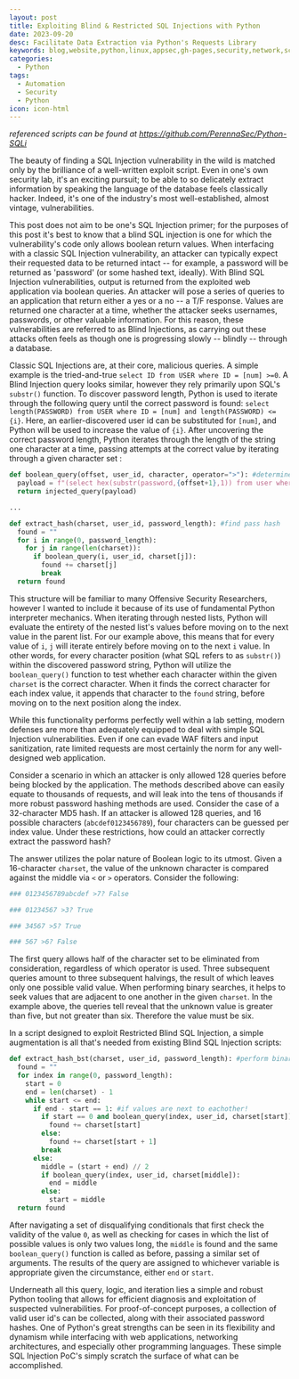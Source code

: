 ```yaml
---
layout: post
title: Exploiting Blind & Restricted SQL Injections with Python
date: 2023-09-20
desc: Facilitate Data Extraction via Python's Requests Library
keywords: blog,website,python,linux,appsec,gh-pages,security,network,scripting,PerennaSec,automation
categories:
  - Python
tags:
  - Automation
  - Security
  - Python
icon: icon-html
---
```

*referenced scripts can be found at https://github.com/PerennaSec/Python-SQLi*

The beauty of finding a SQL Injection vulnerability in the wild is matched only by the brilliance of a well-written exploit script. Even in one's own security lab, it's an exciting pursuit; to be able to so delicately extract information by speaking the language of the database feels classically hacker. Indeed, it's one of the industry's most well-established, almost vintage, vulnerabilities. 

This post does not aim to be one's SQL Injection primer; for the purposes of this post it's best to know that a blind SQL injection is one for which the vulnerability's code only allows boolean return values. When interfacing with a classic SQL Injection vulnerability, an attacker can typically expect their requested data to be returned intact -- for example, a password will be returned as 'password' (or some hashed text, ideally). With Blind SQL Injection vulnerabilities, output is returned from the exploited web application via boolean queries. An attacker will pose a series of queries to an application that return either a yes or a no -- a T/F response. Values are returned one character at a time, whether the attacker seeks usernames, passwords, or other valuable information. For this reason, these vulnerabilities are referred to as Blind Injections, as carrying out these attacks often feels as though one is progressing slowly -- blindly -- through a database. 

Classic SQL Injections are, at their core, malicious queries. A simple example is the tried-and-true ``select ID from USER where ID = [num] >=0``. A Blind Injection query looks similar, however they rely primarily upon SQL's ``substr()`` function. To discover password length, Python is used to iterate through the following query until the correct password is found: ``select length(PASSWORD) from USER where ID = [num] and length(PASSWORD) <= {i}``. Here, an earlier-discovered user id can be substituted for `[num]`, and Python will be used to increase the value of `{i}`. After uncovering the correct password length, Python iterates through the length of the string one character at a time, passing attempts at the correct value by iterating through a given character set : 

```python
def boolean_query(offset, user_id, character, operator=">"): #determine valid characters for hash
  payload = f"(select hex(substr(password,{offset+1},1)) from user where id = {user_id}) {operator} hex('{character}')"
  return injected_query(payload)

...

def extract_hash(charset, user_id, password_length): #find pass hash
  found = ""
  for i in range(0, password_length):
    for j in range(len(charset)):
      if boolean_query(i, user_id, charset[j]):
        found += charset[j]
        break
  return found
```

This structure will be familiar to many Offensive Security Researchers, however I wanted to include it because of its use of fundamental Python interpreter mechanics. When iterating through nested lists, Python will evaluate the entirety of the nested list's values before moving on to the next value in the parent list. For our example above, this means that for every value of `i`, `j` will iterate entirely before moving on to the next `i` value. In other words, for every character position (what SQL refers to as ``substr()``) within the discovered password string, Python will utilize the `boolean_query()` function to test whether each character within the given `charset` is the correct character. When it finds the correct character for each index value, it appends that character to the `found` string, before moving on to the next position along the index. 

While this functionality performs perfectly well within a lab setting, modern defenses are more than adequately equipped to deal with simple SQL Injection vulnerabilities. Even if one can evade WAF filters and input sanitization, rate limited requests are most certainly the norm for any well-designed web application. 

Consider a scenario in which an attacker is only allowed 128 queries before being blocked by the application. The methods described above can easily equate to thousands of requests, and will leak into the tens of thousands if more robust password hashing methods are used. Consider the case of a 32-character MD5 hash.  If an attacker is allowed 128 queries, and 16 possible characters (`abcdef0123456789`), four characters can be guessed per index value. Under these restrictions, how could an attacker correctly extract the password hash?

The answer utilizes the polar nature of Boolean logic to its utmost. Given a 16-character `charset`, the value of the unknown character is compared against the middle via `<` or `>` operators. Consider the following: 

```python
### 0123456789abcdef >7? False

### 01234567 >3? True

### 34567 >5? True

### 567 >6? False
```

The first query allows half of the character set to be eliminated from consideration, regardless of which operator is used. Three subsequent queries amount to three subsequent halvings, the result of which leaves only one possible valid value. When performing binary searches, it helps to seek values that are adjacent to one another in the given `charset`. In the example above, the queries tell reveal that the unknown value is greater than five, but not greater than six. Therefore the value must be six.

In a script designed to exploit Restricted Blind SQL Injection, a simple augmentation is all that's needed from existing Blind SQL Injection scripts:

```python
def extract_hash_bst(charset, user_id, password_length): #perform binary hash extraction
  found = ""
  for index in range(0, password_length):
    start = 0
    end = len(charset) - 1
    while start <= end:
      if end - start == 1: #if values are next to eachother!
        if start == 0 and boolean_query(index, user_id, charset[start]): #check to include or exclude zero
          found += charset[start]
        else:
          found += charset[start + 1]
        break
      else:
		middle = (start + end) // 2
		if boolean_query(index, user_id, charset[middle]):
		  end = middle
		else:
		  start = middle
  return found
```

After navigating a set of disqualifying conditionals that first check the validity of the value `0`, as well as checking for cases in which the list of possible values is only two values long, the `middle` is found and the same `boolean_query()` function is called as before, passing a similar set of arguments. The results of the query are assigned to whichever variable is appropriate given the circumstance, either `end` or `start`. 

Underneath all this query, logic, and iteration lies a simple and robust Python tooling that allows for efficient diagnosis and exploitation of suspected vulnerabilities. For proof-of-concept purposes, a collection of valid user id's can be collected, along with their associated password hashes. One of Python's great strengths can be seen in its flexibility and dynamism while interfacing with web applications, networking architectures, and especially other programming languages. These simple SQL Injection PoC's simply scratch the surface of what can be accomplished.
